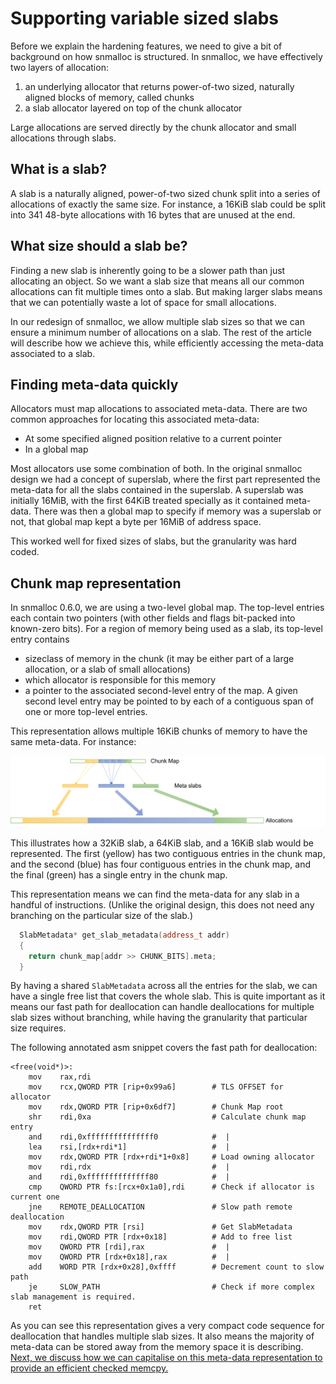 # Supporting variable sized slabs

Before we explain the hardening features, we need to give a bit of background on how snmalloc is structured.
In snmalloc, we have effectively two layers of allocation:

1) an underlying allocator that returns power-of-two sized, naturally aligned blocks of memory, called chunks
2) a slab allocator layered on top of the chunk allocator

Large allocations are served directly by the chunk allocator and small allocations through slabs.

## What is a slab?

A slab is a naturally aligned, power-of-two sized chunk split into a series of allocations of exactly the same size.
For instance, a 16KiB slab could be split into 341 48-byte allocations with 16 bytes that are unused at the end.

## What size should a slab be?

Finding a new slab is inherently going to be a slower path than just allocating an object.
So we want a slab size that means all our common allocations can fit multiple times onto a slab.
But making larger slabs means that we can potentially waste a lot of space for small allocations.

In our redesign of snmalloc, we allow multiple slab sizes so that we can ensure a minimum number of allocations on a slab.
The rest of the article will describe how we achieve this, while efficiently accessing the meta-data associated to a slab.

## Finding meta-data quickly

Allocators must map allocations to associated meta-data.
There are two common approaches for locating this associated meta-data:

* At some specified aligned position relative to a current pointer
* In a global map

Most allocators use some combination of both.
In the original snmalloc design we had a concept of superslab, where the first part represented the meta-data for all the slabs contained in the superslab.
A superslab was initially 16MiB, with the first 64KiB treated specially as it contained meta-data.
There was then a global map to specify if memory was a superslab or not, that global map kept a byte per 16MiB of address space.

This worked well for fixed sizes of slabs, but the granularity was hard coded.

## Chunk map representation

In snmalloc 0.6.0, we are using a two-level global map.
The top-level entries each contain two pointers (with other fields and flags bit-packed into known-zero bits).
For a region of memory being used as a slab, its top-level entry contains

* sizeclass of memory in the chunk (it may be either part of a large allocation, or a slab of small allocations)
* which allocator is responsible for this memory
* a pointer to the associated second-level entry of the map.
  A given second level entry may be pointed to by each of a contiguous span of one or more top-level entries.

This representation allows multiple 16KiB chunks of memory to have the same meta-data.
For instance:

![ChunkMap](./data/ChunkMap.png)

This illustrates how a 32KiB slab, a 64KiB slab, and a 16KiB slab would be represented.
The first (yellow) has two contiguous entries in the chunk map, and the second (blue) has four contiguous entries in the chunk map, and the final (green) has a single entry in the chunk map.

This representation means we can find the meta-data for any slab in a handful of instructions.
(Unlike the original design, this does not need any branching on the particular size of the slab.)

```C++
  SlabMetadata* get_slab_metadata(address_t addr)
  {
    return chunk_map[addr >> CHUNK_BITS].meta;
  }
```

By having a shared `SlabMetadata` across all the entries for the slab, we can have a single free list that covers the whole slab.
This is quite important as it means our fast path for deallocation can handle deallocations for multiple slab sizes without branching, while having the granularity that particular size requires.

The following annotated asm snippet covers the fast path for deallocation:
```x86asm
<free(void*)>:
    mov    rax,rdi
    mov    rcx,QWORD PTR [rip+0x99a6]        # TLS OFFSET for allocator
    mov    rdx,QWORD PTR [rip+0x6df7]        # Chunk Map root
    shr    rdi,0xa                           # Calculate chunk map entry
    and    rdi,0xfffffffffffffff0            #  |
    lea    rsi,[rdx+rdi*1]                   #  |
    mov    rdx,QWORD PTR [rdx+rdi*1+0x8]     # Load owning allocator
    mov    rdi,rdx                           #  |
    and    rdi,0xffffffffffffff80            #  |
    cmp    QWORD PTR fs:[rcx+0x1a0],rdi      # Check if allocator is current one
    jne    REMOTE_DEALLOCATION               # Slow path remote deallocation
    mov    rdx,QWORD PTR [rsi]               # Get SlabMetadata
    mov    rdi,QWORD PTR [rdx+0x18]          # Add to free list
    mov    QWORD PTR [rdi],rax               #  |
    mov    QWORD PTR [rdx+0x18],rax          #  |
    add    WORD PTR [rdx+0x28],0xffff        # Decrement count to slow path
    je     SLOW_PATH                         # Check if more complex slab management is required.
    ret
```

As you can see this representation gives a very compact code sequence for deallocation that handles multiple slab sizes.
It also means the majority of meta-data can be stored away from the memory space it is describing.
[Next, we discuss how we can capitalise on this meta-data representation to provide an efficient checked memcpy.](./GuardedMemcpy.md)
